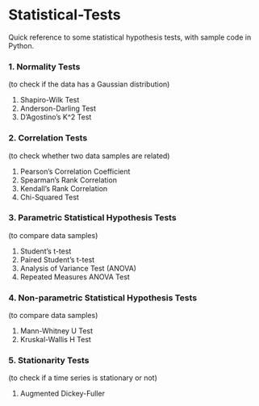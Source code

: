 # Statistical-Tests

Quick reference to some statistical hypothesis tests, with sample code in Python.

### 1. Normality Tests 
(to check if the data has a Gaussian distribution)

1. Shapiro-Wilk Test
2. Anderson-Darling Test
3. D’Agostino’s K^2 Test

### 2. Correlation Tests
(to check whether two data samples are related)

1. Pearson’s Correlation Coefficient
2. Spearman’s Rank Correlation
3. Kendall’s Rank Correlation
4. Chi-Squared Test

### 3. Parametric Statistical Hypothesis Tests
(to compare data samples)

1. Student’s t-test
2. Paired Student’s t-test
3. Analysis of Variance Test (ANOVA)
4. Repeated Measures ANOVA Test

### 4. Non-parametric Statistical Hypothesis Tests
(to compare data samples)

1. Mann-Whitney U Test
2. Kruskal-Wallis H Test


### 5. Stationarity Tests
(to check if a time series is stationary or not)

1. Augmented Dickey-Fuller
